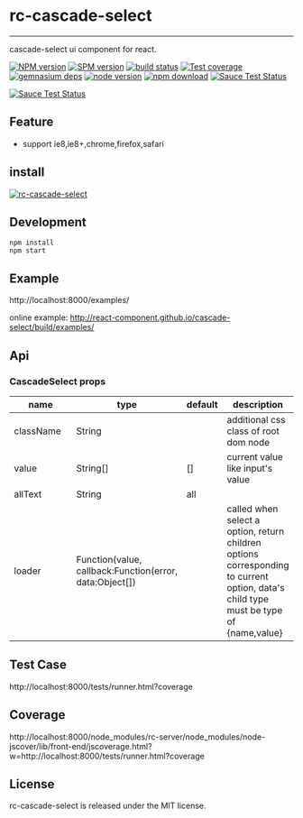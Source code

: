 # rc-cascade-select

---

cascade-select ui component for react.

[![NPM version][npm-image]][npm-url]
[![SPM version](http://spmjs.io/badge/rc-cascade-select)](http://spmjs.io/package/rc-cascade-select)
[![build status][travis-image]][travis-url]
[![Test coverage][coveralls-image]][coveralls-url]
[![gemnasium deps][gemnasium-image]][gemnasium-url]
[![node version][node-image]][node-url]
[![npm download][download-image]][download-url]
[![Sauce Test Status](https://saucelabs.com/buildstatus/rc-cascade-select)](https://saucelabs.com/u/rc-cascade-select)

[![Sauce Test Status](https://saucelabs.com/browser-matrix/rc-cascade-select.svg)](https://saucelabs.com/u/rc-cascade-select)

[npm-image]: http://img.shields.io/npm/v/rc-cascade-select.svg?style=flat-square
[npm-url]: http://npmjs.org/package/rc-cascade-select
[travis-image]: https://img.shields.io/travis/react-component/cascade-select.svg?style=flat-square
[travis-url]: https://travis-ci.org/react-component/cascade-select
[coveralls-image]: https://img.shields.io/coveralls/react-component/cascade-select.svg?style=flat-square
[coveralls-url]: https://coveralls.io/r/react-component/cascade-select?branch=master
[gemnasium-image]: http://img.shields.io/gemnasium/react-component/cascade-select.svg?style=flat-square
[gemnasium-url]: https://gemnasium.com/react-component/cascade-select
[node-image]: https://img.shields.io/badge/node.js-%3E=_0.10-green.svg?style=flat-square
[node-url]: http://nodejs.org/download/
[download-image]: https://img.shields.io/npm/dm/rc-cascade-select.svg?style=flat-square
[download-url]: https://npmjs.org/package/rc-cascade-select

## Feature

- support ie8,ie8+,chrome,firefox,safari

## install

[![rc-cascade-select](https://nodei.co/npm/rc-cascade-select.png)](https://npmjs.org/package/rc-cascade-select)

## Development

```
npm install
npm start
```

## Example

http://localhost:8000/examples/

online example: http://react-component.github.io/cascade-select/build/examples/

## Api

### CascadeSelect props

<table class="table table-bordered table-striped">
    <thead>
    <tr>
        <th style="width: 100px;">name</th>
        <th style="width: 50px;">type</th>
        <th style="width: 50px;">default</th>
        <th>description</th>
    </tr>
    </thead>
    <tbody>
        <tr>
          <td>className</td>
          <td>String</td>
          <td></td>
          <td>additional css class of root dom node</td>
        </tr>
        <tr>
          <td>value</td>
          <td>String[]</td>
          <td>[]</td>
          <td>current value like input's value</td>
        </tr>
        <tr>
           <td>allText</td>
           <td>String</td>
           <td>all</td>
           <td></td>
         </tr>
         <tr>
            <td>loader</td>
            <td>Function(value, callback:Function(error, data:Object[])</td>
            <td></td>
            <td>called when select a option, return children options corresponding to current option, data's child type must be type of {name,value}</td>
          </tr>
    </tbody>
</table>

## Test Case

http://localhost:8000/tests/runner.html?coverage

## Coverage

http://localhost:8000/node_modules/rc-server/node_modules/node-jscover/lib/front-end/jscoverage.html?w=http://localhost:8000/tests/runner.html?coverage

## License

rc-cascade-select is released under the MIT license.
